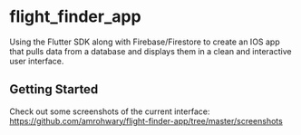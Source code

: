 # flight_finder_app

Using the Flutter SDK along with Firebase/Firestore to create an IOS app that
pulls data from a database and displays them in a clean and interactive user
interface.

## Getting Started

Check out some screenshots of the current interface:
https://github.com/amrohwary/flight-finder-app/tree/master/screenshots
